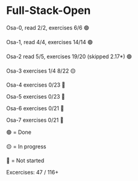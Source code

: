 # Full-Stack-Open

Osa-0, read 2/2, exercises 6/6 🟢

Osa-1, read 4/4, exercises 14/14 🟢

Osa-2 read 5/5, exercises 19/20 (skipped 2.17*) 🟢 

Osa-3 exercises  1/4 8/22 🟡 

Osa-4 exercises 0/23 🔴

Osa-5 exercises 0/23 🔴

Osa-6 exercises 0/21 🔴

Osa-7 exercises 0/21 🔴

🟢 = Done

🟡 = In progress

🔴 = Not started

Excercises: 
47 / 116+
